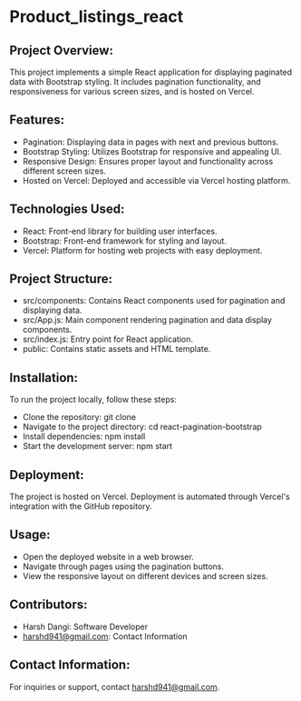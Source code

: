 # Product_listings_react

## Project Overview:
This project implements a simple React application for displaying paginated data with Bootstrap styling. It includes pagination functionality, and responsiveness for various screen sizes, and is hosted on Vercel.

## Features:
- Pagination: Displaying data in pages with next and previous buttons.
- Bootstrap Styling: Utilizes Bootstrap for responsive and appealing UI.
- Responsive Design: Ensures proper layout and functionality across different screen sizes.
- Hosted on Vercel: Deployed and accessible via Vercel hosting platform.

## Technologies Used:
- React: Front-end library for building user interfaces.
- Bootstrap: Front-end framework for styling and layout.
- Vercel: Platform for hosting web projects with easy deployment.

## Project Structure:
- src/components: Contains React components used for pagination and displaying data.
- src/App.js: Main component rendering pagination and data display components.
- src/index.js: Entry point for React application.
- public: Contains static assets and HTML template.

## Installation:
To run the project locally, follow these steps:

- Clone the repository: git clone <repository-url>
- Navigate to the project directory: cd react-pagination-bootstrap
- Install dependencies: npm install
- Start the development server: npm start

## Deployment:
The project is hosted on Vercel. Deployment is automated through Vercel's integration with the GitHub repository.

## Usage:
- Open the deployed website in a web browser.
- Navigate through pages using the pagination buttons.
- View the responsive layout on different devices and screen sizes.

## Contributors:
- Harsh Dangi: Software Developer
- harshd941@gmail.com: Contact Information

## Contact Information:
For inquiries or support, contact harshd941@gmail.com.
